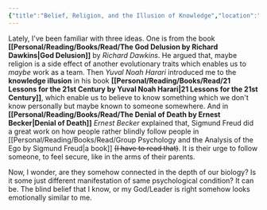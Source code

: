 ```yaml
---
{"title":"Belief, Religion, and the Illusion of Knowledge","location":"Badda, Dhaka","updated":"2023-01-08T16:50:21+06:00","tags":["beliefs","philosophy","society","thoughts"],"created":"2018-12-08T07:13:37+06:00","dg-publish":true,"permalink":"/musings/belief-religion-and-the-illusion-of-knowledge/","dgPassFrontmatter":true}
---
```


Lately, I've been familiar with three ideas. One is from the book **[[Personal/Reading/Books/Read/The God Delusion by Richard Dawkins\|God Delusion]]** by *Richard Dawkins*. He argued that, maybe religion is a side effect of another evolutionary traits which enables us to *maybe* work as a team. Then *Yuval Noah Harari* introduced me to the **knowledge illusion** in his book **[[Personal/Reading/Books/Read/21 Lessons for the 21st Century by Yuval Noah Harari\|21 Lessons for the 21st Century]]**, which enable us to believe to know something which we don't know personally but maybe known to someone somewhere. And in **[[Personal/Reading/Books/Read/The Denial of Death by Ernest Becker\|Denial of Death]]** *Ernest Becker* explained that, Sigmund Freud did a great work on how people rather blindly follow people in [[Personal/Reading/Books/Read/Group Psychology and the Analysis of the Ego by Sigmund Freud\|a book]] ~~(I have to read that)~~. It is their urge to follow someone, to feel secure, like in the arms of their parents.

Now, I wonder, are they somehow connected in the depth of our biology? Is it some just different manifestation of same psychological condition? It can be. The blind belief that I know, or my God/Leader is right somehow looks emotionally similar to me.